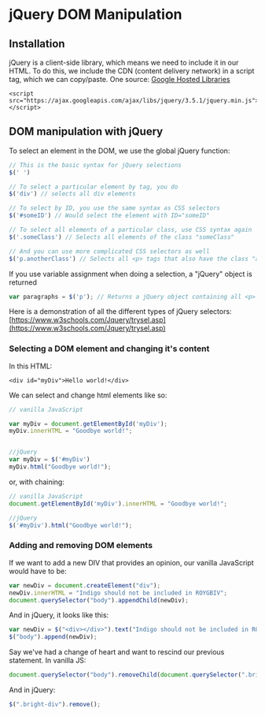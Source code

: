 # jQuery DOM Manipulation

## Installation

jQuery is a client-side library, which means we need to include it in our HTML. To do this, we include the CDN \(content delivery network\) in a script tag, which we can copy/paste. One source: [Google Hosted Libraries](https://developers.google.com/speed/libraries/)

```markup
<script src="https://ajax.googleapis.com/ajax/libs/jquery/3.5.1/jquery.min.js"></script>
```

## DOM manipulation with jQuery

To select an element in the DOM, we use the global jQuery function:

```javascript
// This is the basic syntax for jQuery selections
$(' ')

// To select a particular element by tag, you do
$('div') // selects all div elements

// To select by ID, you use the same syntax as CSS selectors
$('#someID') // Would select the element with ID="someID"

// To select all elements of a particular class, use CSS syntax again
$('.someClass') // Selects all elements of the class "someClass"

// And you can use more complicated CSS selectors as well
$('p.anotherClass') // Selects all <p> tags that also have the class "anotherClass" (<p class="anotherClass">)
```

If you use variable assignment when doing a selection, a "jQuery" object is returned

```javascript
var paragraphs = $('p'); // Returns a jQuery object containing all <p> tags on your web page.
```

Here is a demonstration of all the different types of jQuery selectors: [https://www.w3schools.com/Jquery/trysel.asp](https://www.w3schools.com/Jquery/trysel.asp)

### Selecting a DOM element and changing it's content

In this HTML:

```markup
<div id="myDiv">Hello world!</div>
```

We can select and change html elements like so:

```javascript
// vanilla JavaScript

var myDiv = document.getElementById('myDiv');
myDiv.innerHTML = "Goodbye world!";


//jQuery
var myDiv = $('#myDiv')
myDiv.html("Goodbye world!");
```

or, with chaining:

```javascript
// vanilla JavaScript
document.getElementById('myDiv').innerHTML = "Goodbye world!";

//jQuery
$('#myDiv').html("Goodbye world!");
```

### Adding and removing DOM elements

If we want to add a new DIV that provides an opinion, our vanilla JavaScript would have to be:

```javascript
var newDiv = document.createElement("div");
newDiv.innerHTML = "Indigo should not be included in ROYGBIV";
document.querySelector("body").appendChild(newDiv);
```

And in jQuery, it looks like this:

```javascript
var newDiv = $("<div></div>").text("Indigo should not be included in ROYGBIV");
$("body").append(newDiv);
```

Say we've had a change of heart and want to rescind our previous statement. In vanilla JS:

```javascript
document.querySelector("body").removeChild(document.querySelector(".bright-div"));
```

And in jQuery:

```javascript
$(".bright-div").remove();
```

